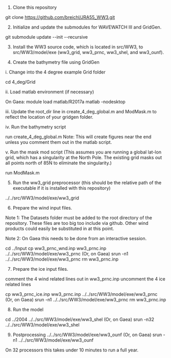 1. Clone this repository

git clone https://github.com/breichl/JRA55_WW3.git

2. Initialize and update the submodules for WAVEWATCH III and GridGen.

git submodule update --init --recursive

3. Install the WW3 source code, which is located in src/WW3, to src/WW3/model/exe (ww3_grid, ww3_prnc, ww3_shel, and ww3_ounf).

4. Create the bathymetry file using GridGen

i. Change into the 4 degree example Grid folder

cd 4_deg/Grid

ii. Load matlab environment (if necessary)

On Gaea: module load matlab/R2017a
         matlab -nodesktop

iii. Update the root_dir line in create_4_deg_global.m and ModMask.m to reflect the location of your gridgen folder.

iv. Run the bathymetry script

run create_4_deg_global.m
Note: This will create figures near the end unless you comment them out in the matlab script.

v. Run the mask mod script (This assumes you are running a global lat-lon grid, which has a singularity at the North Pole. The existing grid masks out all points north of 85N to eliminate the singularity.)

run ModMask.m

5. Run the ww3_grid preprocessor (this should be the relative path of the executable if it is installed with this repository)

../../src/WW3/model/exe/ww3_grid

6. Prepare the wind input files. 

Note 1: The Datasets folder must be added to the root directory of the repository.  These files are too big too include via github.  Other wind products could easily be substituted in at this point.

Note 2: On Gaea this needs to be done from an interactive session.

cd ../Input
cp ww3_prnc_wnd.inp ww3_prnc.inp
../../src/WW3/model/exe/ww3_prnc
(Or, on Gaea) srun -n1 ../../src/WW3/model/exe/ww3_prnc
rm ww3_prnc.inp


7. Prepare the ice input files.

comment the 4 wind related lines out in ww3_prnc.inp
uncomment the 4 ice related lines

cp ww3_prnc_ice.inp ww3_prnc.inp
../../src/WW3/model/exe/ww3_prnc
(Or, on Gaea) srun -n1 ../../src/WW3/model/exe/ww3_prnc
rm ww3_prnc.inp

8. Run the model

cd ../2004
../../src/WW3/model/exe/ww3_shel
(Or, on Gaea) srun -n32 ../../src/WW3/model/exe/ww3_shel

9. Postprocessing
../../src/WW3/model/exe/ww3_ounf
(Or, on Gaea) srun -n1 ../../src/WW3/model/exe/ww3_ounf

On 32 processors this takes under 10 minutes to run a full year.